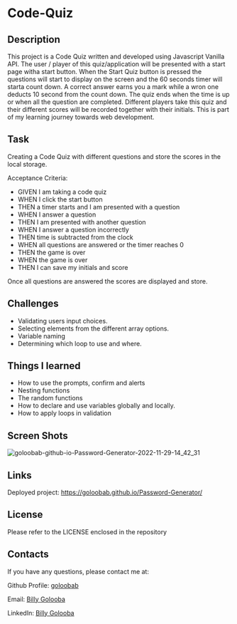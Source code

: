 # Code-Quiz

## Description 

This project is a Code Quiz written and developed using Javascript Vanilla API. The user / player of this quiz/application will be presented with a start page witha start button. When the Start Quiz button is pressed the questions will start to display on the screen and the 60 seconds timer will starta  count down. A correct answer earns you a mark while a wron one deducts 10 second from the count down. The quiz ends when the time is up or when all the question are completed. Different players take this quiz and their different scores will be recorded together with their initials.  This is part of my learning journey  towards web development.

## Task
Creating a Code Quiz with different questions and store the scores in the local storage.

Acceptance Criteria:

* GIVEN I am taking a code quiz
* WHEN I click the start button
* THEN a timer starts and I am presented with a question
* WHEN I answer a question
* THEN I am presented with another question
* WHEN I answer a question incorrectly
* THEN time is subtracted from the clock
* WHEN all questions are answered or the timer reaches 0
* THEN the game is over
* WHEN the game is over
* THEN I can save my initials and score


Once all questions are answered the scores are displayed and store.

## Challenges

* Validating users input choices. 
* Selecting elements from the different array options.
* Variable naming
* Determining which loop to use and where.

## Things I learned 
* How to use the prompts, confirm and alerts
* Nesting functions
* The random functions
* How to declare and use variables globally and locally.
* How to apply loops in validation


## Screen Shots
![goloobab-github-io-Password-Generator-2022-11-29-14_42_31](https://user-images.githubusercontent.com/26630637/204559533-d4a0a5d4-91a3-4485-bbae-f0b78c3ee60b.png)

## Links
Deployed project: https://goloobab.github.io/Password-Generator/

## License 
Please refer to the LICENSE enclosed in the repository

## Contacts

If you have any questions, please contact me at: 
 
  Github Profile: [goloobab](https://github.com/goloobab/)  

  Email: [Billy Golooba](mailto:goloobab@gmail.com) 

  LinkedIn: [ Billy Golooba ](https://linkedin.com/in/goloobab)
